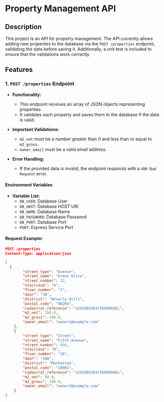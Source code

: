 # Property Management API

## Description

This project is an API for property management. The API currently allows adding new properties to the database via the `POST /properties` endpoint, validating the data before saving it. Additionally, a unit test is included to ensure that the validations work correctly.

## Features

### 1. `POST /properties` Endpoint

- **Functionality:**
  - This endpoint receives an array of JSON objects representing properties.
  - It validates each property and saves them to the database if the data is valid.

- **Important Validations:**
  - `m2_net` must be a number greater than 0 and less than or equal to `m2_gross`.
  - `owner_email` must be a valid email address.

- **Error Handling:**
  - If the provided data is invalid, the endpoint responds with a `400 Bad Request` error.

#### Environment Variables

- **Variable List:**
  - `DB_USER`: Database User 
  - `DB_HOST`: Database HOST URI
  - `DB_NAME`: Database Name
  - `DB_PASSWORD`: Database Password
  - `DB_PORT`: Database Port
  - `PORT`: Express Service Port

#### Request Example:

```json
POST /properties
Content-Type: application/json

[
  {
        "street_type": "Avenue",
        "street_name": "Ocean Drive",
        "street_number": 12,
        "staircase": "A",
        "floor_number": "3",
        "door": "2B",
        "district": "Beverly Hills",
        "postal_code": "90265",
        "cadastral_reference": "3265801VK4736E0003EL",
        "m2_net": 150.0,
        "m2_gross": 180.0,
        "owner_email": "owner1@example.com"
    },
    {
        "street_type": "Street",
        "street_name": "Fifth Avenue",
        "street_number": 456,
        "staircase": "B",
        "floor_number": "10",
        "door": "10A",
        "district": "Manhattan",
        "postal_code": "10001",
        "cadastral_reference": "3265801VK4736E0004EL",
        "m2_net": 90.0,
        "m2_gross": 100.0,
        "owner_email": "owner2@example.com"
    }
]
